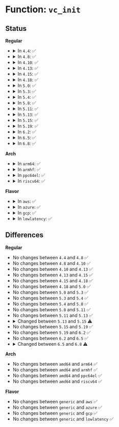 # Function: <code>vc_init</code>

## Status
<b>Regular</b>
<ul>
<li>
<details>
<summary>In <code>4.4</code>: ✅</summary>

```c
void vc_init(struct vc_data *vc, unsigned int rows, unsigned int cols, int do_clear, int mode);
```

**Collision:** Unique Static

**Inline:** No

**Transformation:** False

**Instances:**

```
In drivers/tty/vt/vt.c (ffffffff814f88f0)
Location: drivers/tty/vt/vt.c:2940
Inline: False
Direct callers:
  - drivers/tty/vt/vt.c:con_init
  - drivers/tty/vt/vt.c:con_init
```
**Symbols:**

```
ffffffff814f88f0-ffffffff814f89d5: vc_init (STB_LOCAL)
```
</details>
</li>
<li>
<details>
<summary>In <code>4.8</code>: ✅</summary>

```c
void vc_init(struct vc_data *vc, unsigned int rows, unsigned int cols, int do_clear, int mode);
```

**Collision:** Unique Static

**Inline:** No

**Transformation:** False

**Instances:**

```
In drivers/tty/vt/vt.c (ffffffff81548f70)
Location: drivers/tty/vt/vt.c:2939
Inline: False
Direct callers:
  - drivers/tty/vt/vt.c:con_init
  - drivers/tty/vt/vt.c:con_init
```
**Symbols:**

```
ffffffff81548f70-ffffffff81549065: vc_init (STB_LOCAL)
```
</details>
</li>
<li>
<details>
<summary>In <code>4.10</code>: ✅</summary>

```c
void vc_init(struct vc_data *vc, unsigned int rows, unsigned int cols, int do_clear, int mode);
```

**Collision:** Unique Static

**Inline:** No

**Transformation:** False

**Instances:**

```
In drivers/tty/vt/vt.c (ffffffff815759d0)
Location: drivers/tty/vt/vt.c:2938
Inline: False
Direct callers:
  - drivers/tty/vt/vt.c:con_init
  - drivers/tty/vt/vt.c:con_init
```
**Symbols:**

```
ffffffff815759d0-ffffffff81575ac5: vc_init (STB_LOCAL)
```
</details>
</li>
<li>
<details>
<summary>In <code>4.13</code>: ✅</summary>

```c
void vc_init(struct vc_data *vc, unsigned int rows, unsigned int cols, int do_clear, int mode);
```

**Collision:** Unique Static

**Inline:** No

**Transformation:** False

**Instances:**

```
In drivers/tty/vt/vt.c (ffffffff81589870)
Location: drivers/tty/vt/vt.c:2947
Inline: False
Direct callers:
  - drivers/tty/vt/vt.c:con_init
  - drivers/tty/vt/vt.c:con_init
```
**Symbols:**

```
ffffffff81589870-ffffffff81589965: vc_init (STB_LOCAL)
```
</details>
</li>
<li>
<details>
<summary>In <code>4.15</code>: ✅</summary>

```c
void vc_init(struct vc_data *vc, unsigned int rows, unsigned int cols, int do_clear, int mode);
```

**Collision:** Unique Static

**Inline:** No

**Transformation:** False

**Instances:**

```
In drivers/tty/vt/vt.c (ffffffff815ee370)
Location: drivers/tty/vt/vt.c:2951
Inline: False
Direct callers:
  - drivers/tty/vt/vt.c:con_init
  - drivers/tty/vt/vt.c:con_init
```
**Symbols:**

```
ffffffff815ee370-ffffffff815ee465: vc_init (STB_LOCAL)
```
</details>
</li>
<li>
<details>
<summary>In <code>4.18</code>: ✅</summary>

```c
void vc_init(struct vc_data *vc, unsigned int rows, unsigned int cols, int do_clear, int mode);
```

**Collision:** Unique Static

**Inline:** No

**Transformation:** False

**Instances:**

```
In drivers/tty/vt/vt.c (ffffffff81627830)
Location: drivers/tty/vt/vt.c:2949
Inline: False
Direct callers:
  - drivers/tty/vt/vt.c:con_init
  - drivers/tty/vt/vt.c:con_init
```
**Symbols:**

```
ffffffff81627830-ffffffff81627925: vc_init (STB_LOCAL)
```
</details>
</li>
<li>
<details>
<summary>In <code>5.0</code>: ✅</summary>

```c
void vc_init(struct vc_data *vc, unsigned int rows, unsigned int cols, int do_clear, int mode);
```

**Collision:** Unique Static

**Inline:** No

**Transformation:** False

**Instances:**

```
In drivers/tty/vt/vt.c (ffffffff81644b50)
Location: drivers/tty/vt/vt.c:3264
Inline: False
Direct callers:
  - drivers/tty/vt/vt.c:con_init
  - drivers/tty/vt/vt.c:con_init
```
**Symbols:**

```
ffffffff81644b50-ffffffff81644c45: vc_init (STB_LOCAL)
```
</details>
</li>
<li>
<details>
<summary>In <code>5.3</code>: ✅</summary>

```c
void vc_init(struct vc_data *vc, unsigned int rows, unsigned int cols, int do_clear, int mode);
```

**Collision:** Unique Static

**Inline:** No

**Transformation:** False

**Instances:**

```
In drivers/tty/vt/vt.c (ffffffff81679010)
Location: drivers/tty/vt/vt.c:3300
Inline: False
Direct callers:
  - drivers/tty/vt/vt.c:con_init
  - drivers/tty/vt/vt.c:con_init
```
**Symbols:**

```
ffffffff81679010-ffffffff816790f4: vc_init (STB_LOCAL)
```
</details>
</li>
<li>
<details>
<summary>In <code>5.4</code>: ✅</summary>

```c
void vc_init(struct vc_data *vc, unsigned int rows, unsigned int cols, int do_clear, int mode);
```

**Collision:** Unique Static

**Inline:** No

**Transformation:** False

**Instances:**

```
In drivers/tty/vt/vt.c (ffffffff8169b9c0)
Location: drivers/tty/vt/vt.c:3330
Inline: False
Direct callers:
  - drivers/tty/vt/vt.c:con_init
  - drivers/tty/vt/vt.c:con_init
```
**Symbols:**

```
ffffffff8169b9c0-ffffffff8169baa4: vc_init (STB_LOCAL)
```
</details>
</li>
<li>
<details>
<summary>In <code>5.8</code>: ✅</summary>

```c
void vc_init(struct vc_data *vc, unsigned int rows, unsigned int cols, int do_clear, int mode);
```

**Collision:** Unique Static

**Inline:** No

**Transformation:** False

**Instances:**

```
In drivers/tty/vt/vt.c (ffffffff8174e9a0)
Location: drivers/tty/vt/vt.c:3339
Inline: False
Direct callers:
  - drivers/tty/vt/vt.c:con_init
  - drivers/tty/vt/vt.c:con_init
  - drivers/tty/vt/vt.c:vc_allocate
```
**Symbols:**

```
ffffffff8174e9a0-ffffffff8174ea84: vc_init (STB_LOCAL)
```
</details>
</li>
<li>
<details>
<summary>In <code>5.11</code>: ✅</summary>

```c
void vc_init(struct vc_data *vc, unsigned int rows, unsigned int cols, int do_clear, int mode);
```

**Collision:** Unique Static

**Inline:** No

**Transformation:** False

**Instances:**

```
In drivers/tty/vt/vt.c (ffffffff8176a5b0)
Location: drivers/tty/vt/vt.c:3428
Inline: False
Direct callers:
  - drivers/tty/vt/vt.c:con_init
  - drivers/tty/vt/vt.c:con_init
  - drivers/tty/vt/vt.c:vc_allocate
```
**Symbols:**

```
ffffffff8176a5b0-ffffffff8176a694: vc_init (STB_LOCAL)
```
</details>
</li>
<li>
<details>
<summary>In <code>5.13</code>: ✅</summary>

```c
void vc_init(struct vc_data *vc, unsigned int rows, unsigned int cols, int do_clear, int mode);
```

**Collision:** Unique Static

**Inline:** No

**Transformation:** False

**Instances:**

```
In drivers/tty/vt/vt.c (ffffffff8174e180)
Location: drivers/tty/vt/vt.c:3428
Inline: False
Direct callers:
  - drivers/tty/vt/vt.c:con_init
  - drivers/tty/vt/vt.c:con_init
  - drivers/tty/vt/vt.c:vc_allocate
```
**Symbols:**

```
ffffffff8174e180-ffffffff8174e264: vc_init (STB_LOCAL)
```
</details>
</li>
<li>
<details>
<summary>In <code>5.15</code>: ✅</summary>

```c
void vc_init(struct vc_data *vc, unsigned int rows, unsigned int cols, int do_clear);
```

**Collision:** Unique Static

**Inline:** No

**Transformation:** False

**Instances:**

```
In drivers/tty/vt/vt.c (ffffffff817d0f90)
Location: drivers/tty/vt/vt.c:3450
Inline: False
Direct callers:
  - drivers/tty/vt/vt.c:con_init
```
**Symbols:**

```
ffffffff817d0f90-ffffffff817d1168: vc_init (STB_LOCAL)
```
</details>
</li>
<li>
<details>
<summary>In <code>5.19</code>: ✅</summary>

```c
void vc_init(struct vc_data *vc, unsigned int rows, unsigned int cols, int do_clear);
```

**Collision:** Unique Static

**Inline:** No

**Transformation:** False

**Instances:**

```
In drivers/tty/vt/vt.c (ffffffff8190ee80)
Location: drivers/tty/vt/vt.c:3450
Inline: False
Direct callers:
  - drivers/tty/vt/vt.c:con_init
  - drivers/tty/vt/vt.c:vc_allocate
```
**Symbols:**

```
ffffffff8190ee80-ffffffff8190f065: vc_init (STB_LOCAL)
```
</details>
</li>
<li>
<details>
<summary>In <code>6.2</code>: ✅</summary>

```c
void vc_init(struct vc_data *vc, unsigned int rows, unsigned int cols, int do_clear);
```

**Collision:** Unique Static

**Inline:** No

**Transformation:** False

**Instances:**

```
In drivers/tty/vt/vt.c (ffffffff81a6ab20)
Location: drivers/tty/vt/vt.c:3450
Inline: False
Direct callers:
  - drivers/tty/vt/vt.c:con_init
  - drivers/tty/vt/vt.c:vc_allocate
```
**Symbols:**

```
ffffffff81a6ab20-ffffffff81a6ad05: vc_init (STB_LOCAL)
```
</details>
</li>
<li>
<details>
<summary>In <code>6.5</code>: ✅</summary>

```c
void vc_init(struct vc_data *vc, unsigned int rows, unsigned int cols, int do_clear);
```

**Collision:** Unique Static

**Inline:** No

**Transformation:** False

**Instances:**

```
In drivers/tty/vt/vt.c (ffffffff81ab5220)
Location: drivers/tty/vt/vt.c:3401
Inline: False
Direct callers:
  - drivers/tty/vt/vt.c:con_init
  - drivers/tty/vt/vt.c:vc_allocate
```
**Symbols:**

```
ffffffff81ab5220-ffffffff81ab5405: vc_init (STB_LOCAL)
```
</details>
</li>
<li>
<details>
<summary>In <code>6.8</code>: ✅</summary>

```c
void vc_init(struct vc_data *vc, int do_clear);
```

**Collision:** Unique Static

**Inline:** No

**Transformation:** False

**Instances:**

```
In drivers/tty/vt/vt.c (ffffffff81b07f00)
Location: drivers/tty/vt/vt.c:3406
Inline: False
Direct callers:
  - drivers/tty/vt/vt.c:con_init
  - drivers/tty/vt/vt.c:vc_allocate
```
**Symbols:**

```
ffffffff81b07f00-ffffffff81b080c7: vc_init (STB_LOCAL)
```
</details>
</li>
</ul>
<b>Arch</b>
<ul>
<li>
<details>
<summary>In <code>arm64</code>: ✅</summary>

```c
void vc_init(struct vc_data *vc, unsigned int rows, unsigned int cols, int do_clear, int mode);
```

**Collision:** Unique Static

**Inline:** No

**Transformation:** False

**Instances:**

```
In drivers/tty/vt/vt.c (ffff800010872f18)
Location: drivers/tty/vt/vt.c:3330
Inline: False
Direct callers:
  - drivers/tty/vt/vt.c:con_init
  - drivers/tty/vt/vt.c:con_init
```
**Symbols:**

```
ffff800010872f18-ffff800010873018: vc_init (STB_LOCAL)
```
</details>
</li>
<li>
<details>
<summary>In <code>armhf</code>: ✅</summary>

```c
void vc_init(struct vc_data *vc, unsigned int rows, unsigned int cols, int do_clear, int mode);
```

**Collision:** Unique Static

**Inline:** No

**Transformation:** False

**Instances:**

```
In drivers/tty/vt/vt.c (c0975d54)
Location: drivers/tty/vt/vt.c:3330
Inline: False
Direct callers:
  - drivers/tty/vt/vt.c:con_init
  - drivers/tty/vt/vt.c:con_init
```
**Symbols:**

```
c0975d54-c0975e2c: vc_init (STB_LOCAL)
```
</details>
</li>
<li>
<details>
<summary>In <code>ppc64el</code>: ✅</summary>

```c
void vc_init(struct vc_data *vc, unsigned int rows, unsigned int cols, int do_clear, int mode);
```

**Collision:** Unique Static

**Inline:** No

**Transformation:** False

**Instances:**

```
In drivers/tty/vt/vt.c (c000000000913c50)
Location: drivers/tty/vt/vt.c:3330
Inline: False
Direct callers:
  - drivers/tty/vt/vt.c:con_init
  - drivers/tty/vt/vt.c:con_init
```
**Symbols:**

```
c000000000913c50-c000000000913d68: vc_init (STB_LOCAL)
```
</details>
</li>
<li>
<details>
<summary>In <code>riscv64</code>: ✅</summary>

```c
void vc_init(struct vc_data *vc, unsigned int rows, unsigned int cols, int do_clear, int mode);
```

**Collision:** Unique Static

**Inline:** No

**Transformation:** False

**Instances:**

```
In drivers/tty/vt/vt.c (ffffffe000544b9a)
Location: drivers/tty/vt/vt.c:3330
Inline: False
Direct callers:
  - drivers/tty/vt/vt.c:con_init
  - drivers/tty/vt/vt.c:con_init
```
**Symbols:**

```
ffffffe000544b9a-ffffffe000544c9c: vc_init (STB_LOCAL)
```
</details>
</li>
</ul>
<b>Flavor</b>
<ul>
<li>
<details>
<summary>In <code>aws</code>: ✅</summary>

```c
void vc_init(struct vc_data *vc, unsigned int rows, unsigned int cols, int do_clear, int mode);
```

**Collision:** Unique Static

**Inline:** No

**Transformation:** False

**Instances:**

```
In drivers/tty/vt/vt.c (ffffffff81661420)
Location: drivers/tty/vt/vt.c:3330
Inline: False
Direct callers:
  - drivers/tty/vt/vt.c:con_init
  - drivers/tty/vt/vt.c:con_init
```
**Symbols:**

```
ffffffff81661420-ffffffff81661504: vc_init (STB_LOCAL)
```
</details>
</li>
<li>
<details>
<summary>In <code>azure</code>: ✅</summary>

```c
void vc_init(struct vc_data *vc, unsigned int rows, unsigned int cols, int do_clear, int mode);
```

**Collision:** Unique Static

**Inline:** No

**Transformation:** False

**Instances:**

```
In drivers/tty/vt/vt.c (ffffffff816417a0)
Location: drivers/tty/vt/vt.c:3330
Inline: False
Direct callers:
  - drivers/tty/vt/vt.c:con_init
  - drivers/tty/vt/vt.c:con_init
```
**Symbols:**

```
ffffffff816417a0-ffffffff81641884: vc_init (STB_LOCAL)
```
</details>
</li>
<li>
<details>
<summary>In <code>gcp</code>: ✅</summary>

```c
void vc_init(struct vc_data *vc, unsigned int rows, unsigned int cols, int do_clear, int mode);
```

**Collision:** Unique Static

**Inline:** No

**Transformation:** False

**Instances:**

```
In drivers/tty/vt/vt.c (ffffffff8168f800)
Location: drivers/tty/vt/vt.c:3330
Inline: False
Direct callers:
  - drivers/tty/vt/vt.c:con_init
  - drivers/tty/vt/vt.c:con_init
```
**Symbols:**

```
ffffffff8168f800-ffffffff8168f8e4: vc_init (STB_LOCAL)
```
</details>
</li>
<li>
<details>
<summary>In <code>lowlatency</code>: ✅</summary>

```c
void vc_init(struct vc_data *vc, unsigned int rows, unsigned int cols, int do_clear, int mode);
```

**Collision:** Unique Static

**Inline:** No

**Transformation:** False

**Instances:**

```
In drivers/tty/vt/vt.c (ffffffff816a9e00)
Location: drivers/tty/vt/vt.c:3330
Inline: False
Direct callers:
  - drivers/tty/vt/vt.c:con_init
  - drivers/tty/vt/vt.c:con_init
```
**Symbols:**

```
ffffffff816a9e00-ffffffff816a9ee4: vc_init (STB_LOCAL)
```
</details>
</li>
</ul>

## Differences
<b>Regular</b>
<ul>
<li>
No changes between <code>4.4</code> and <code>4.8</code> ✅
</li>
<li>
No changes between <code>4.8</code> and <code>4.10</code> ✅
</li>
<li>
No changes between <code>4.10</code> and <code>4.13</code> ✅
</li>
<li>
No changes between <code>4.13</code> and <code>4.15</code> ✅
</li>
<li>
No changes between <code>4.15</code> and <code>4.18</code> ✅
</li>
<li>
No changes between <code>4.18</code> and <code>5.0</code> ✅
</li>
<li>
No changes between <code>5.0</code> and <code>5.3</code> ✅
</li>
<li>
No changes between <code>5.3</code> and <code>5.4</code> ✅
</li>
<li>
No changes between <code>5.4</code> and <code>5.8</code> ✅
</li>
<li>
No changes between <code>5.8</code> and <code>5.11</code> ✅
</li>
<li>
No changes between <code>5.11</code> and <code>5.13</code> ✅
</li>
<li>
<details>
<summary>Changed between <code>5.13</code> and <code>5.15</code> ⚠️</summary>
<ul>
<li>
<b>Param removed. </b>
<code>int mode</code>
</li>
</ul>
</details>
</li>
<li>
No changes between <code>5.15</code> and <code>5.19</code> ✅
</li>
<li>
No changes between <code>5.19</code> and <code>6.2</code> ✅
</li>
<li>
No changes between <code>6.2</code> and <code>6.5</code> ✅
</li>
<li>
<details>
<summary>Changed between <code>6.5</code> and <code>6.8</code> ⚠️</summary>
<ul>
<li>
<b>Param removed. </b>
<code>unsigned int rows</code>
</li>
<li>
<b>Param removed. </b>
<code>unsigned int cols</code>
</li>
<li>
<b>Param reordered. </b>
<code>vc, rows, cols, do_clear</code> ➡️ <code>vc, do_clear</code>
</li>
</ul>
</details>
</li>
</ul>
<b>Arch</b>
<ul>
<li>
No changes between <code>amd64</code> and <code>arm64</code> ✅
</li>
<li>
No changes between <code>amd64</code> and <code>armhf</code> ✅
</li>
<li>
No changes between <code>amd64</code> and <code>ppc64el</code> ✅
</li>
<li>
No changes between <code>amd64</code> and <code>riscv64</code> ✅
</li>
</ul>
<b>Flavor</b>
<ul>
<li>
No changes between <code>generic</code> and <code>aws</code> ✅
</li>
<li>
No changes between <code>generic</code> and <code>azure</code> ✅
</li>
<li>
No changes between <code>generic</code> and <code>gcp</code> ✅
</li>
<li>
No changes between <code>generic</code> and <code>lowlatency</code> ✅
</li>
</ul>
